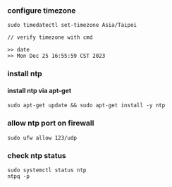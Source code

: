 ### configure timezone

```
sudo timedatectl set-timezone Asia/Taipei

// verify timezone with cmd

>> date
>> Mon Dec 25 16:55:59 CST 2023
```

### install ntp


#### install ntp via apt-get 
```
sudo apt-get update && sudo apt-get install -y ntp
```

### allow ntp port on firewall

```
sudo ufw allow 123/udp
```

### check ntp status

```
sudo systemctl status ntp
ntpq -p
```
